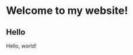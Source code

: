 <!DOCTYPE html>
<html lang="en">
    <head>
        <title>Hello</title>
    </head>
    <body>
        <h1> Welcome to my website!</h1>
        <h2>Hello</h2>
        Hello, world!
    </body>
</html>
